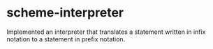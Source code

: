# scheme-interpreter
 Implemented an interpreter that translates a statement written in infix notation to a statement in prefix notation.
